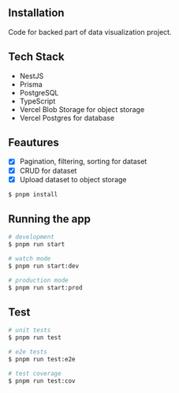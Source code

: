 ## Installation
Code for backed part of data visualization project.

## Tech Stack
- NestJS
- Prisma
- PostgreSQL
- TypeScript
- Vercel Blob Storage for object storage
- Vercel Postgres for database

## Feautures
- [x] Pagination, filtering, sorting for dataset
- [x] CRUD for dataset
- [x] Upload dataset to object storage

```bash
$ pnpm install
```

## Running the app

```bash
# development
$ pnpm run start

# watch mode
$ pnpm run start:dev

# production mode
$ pnpm run start:prod
```

## Test

```bash
# unit tests
$ pnpm run test

# e2e tests
$ pnpm run test:e2e

# test coverage
$ pnpm run test:cov
```


